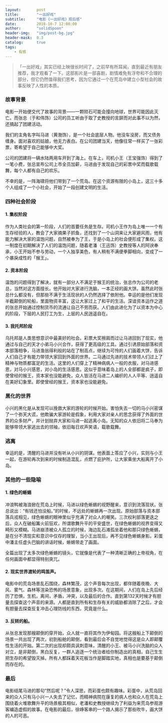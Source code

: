 ```yaml
---
layout:       post
title:        "一出好戏"
subtitle:     "电影《一出好戏》观后感"
date:         2018-10-7 12:00:00
author:       "solidSpoon"
header-img:   "img/post-bg.jpg"
header-mask:  0.3
catalog:      true
tags:
    - 有感
---
```

> 「一出好戏」其实已经上映很长时间了，之前早有所耳闻，直到最近有朋友推荐，我才观看了一下。这部影片是一部喜剧，剧情难免有浮夸和不合理的部分，但它仍然值得我们思考，因为它通过一个在荒岛中建立小型社会的故事反映了人性的本质。

### 故事背景
电影一开始便交代了故事的背景——一颗陨石可能会撞向地球，世界可能因此灭亡。而张总（于和伟饰）公司的员工听由于取了史教授的言辞而对此事不以为然，还搞起了团建活动。

我们的主角名字叫马进（黄渤饰），是一个社会底层人物。他没车没房，而又债务缠身。面对喜欢的姑娘，他无力表白。在公司团建当天，他像往常一样买了一张彩票，寄希望于自己能够中大奖。

公司的团建将一辆水陆两用车开到了海上。在车上，司机小王（王宝强饰）得到了一笔小费，张总宣布公司上市全员加薪，马进由于发现自己的彩票中奖而载歌载舞，每个人都有自己的欢乐。

不幸的是，一阵海啸将他们带到了一个荒岛。在这个资源有限的小岛上，这三十多个人组成了一个小社会，开始了一段创建文明的生活。

### 四种社会阶段
#### 1. 集权阶段
作为人类社会的第一阶段，人们的首要任务是生存。司机小王作为岛上唯一一个有生存经验的人，教会了大家摘果子抓鱼，还找到了一个山洞来让大家避风雨，他有能力解决大家的温饱问题，自然被奉为了王，于是小岛上的社会便形成了集权。这一制度在初期解决了人们的温饱问题，随着老潘（王迅饰）史教授等人的阿谀奉承，小王开始不参与劳动，一个人独享美色，有人稍有不满便拳脚相向，变成了一个暴戾成性的「猴王」。

#### 2. 资本阶段
温饱的问题得到了解决，就有一部分人不满足于猴王的统治，张总作为公司的老总，当然对这方面擅长。他开始对大家进行洗脑，一本正经的画大饼。虽然此时张总什么都没有，但那些不满于生活现状的人仍然选择了依附他。幸运的是他们发现半截颠倒的轮船，里面物资丰富，这让大家过上了和平的生活。深谙资本运作之道的张总开始通过控制货币的流通让自己不劳而获。人们由此进化为了以资本为中心的阶段，下层的人民打工为生，上层的人民逍遥自在。

#### 3. 我托邦阶段
乌托邦是人类思想意识中最美好的社会。彩票大奖擦肩而过让马进回到了现实，他通过与自己的天才小弟马小兴合作，获得了更高级的工具。通过引诱原始部落和资本部落相争，马进渔翁得利般的站在了制高点，继续为可怜的人们画着大饼，告诉人们自己才有能力带领大家回到外面的世界。二马通过先进的技术带领人们过上了精神与物质都富足的生活。这里的人们穿上了精神病病人一般的衣服，对马进感恩，对马小兴感恩，对小岛的生活感恩。这似乎意味着岛上的人全部都是疯子，即使曾经的猴王，资本家也没能避免，众人皆活在马进二人编织的人人平等、逍遥自在美好幻象里。即使曾经的猴王，资本家也没能避免。

### 黑化的世界
小兴的黑化是从发现可以挽救大家的游轮的时候开始。害怕失去一切的马小兴密谋了一个弥天大谎，他欺骗大家游轮是假象，利用大家对亲人的思念获得了外面的世界的众多财产，并计划抛弃大家和马进一起逃离小岛。无知的众人依旧将二马奉为能够带领大家逃出去的领袖，依旧每日欢声笑语，载歌载舞。

### 逃离
幸运的是，清醒的马进并没有听从小兴的阴谋。他表面上答应了小兴，实则与小王一起，在游轮再次到来的时候制造混乱，点燃了庇护所，让大家乘坐大船离开了小岛。

### 其他的一些隐喻
#### 1. 绿色的蜥蜴
冲浪鸭被海浪掀在荒岛上时候，马进以绿色蜥蜴的视野醒来，意识到流落现状。张总说出：“有钱还怕没船。”的时候，不远处的蜥蜴再一次出现。原始部落与资本部落兵戎相见，绿色蜥蜴的眼神里似乎充满了对众人的嘲笑。三次权利部落更迭之后，众人在破船篝火前狂欢，所谓歌舞升平的平安盛世，在绿色蜥蜴的视界变得又畸形又模糊。马进崩溃被众人孤立的时候，海边乱石滩孤坐着他和那只绿色蜥蜴，是在分不清现实和意识中仅存的理智，当小王出现后，再不见绿色蜥蜴身影。彩蛋中潘主任虚头巴脑的讲话时候，蜥蜴带走了画面。

全篇出现了太多次绿色蜥蜴的镜头，它就像是代表了一种清晰正确的上帝视角，在任何画面中都显得特别突兀。

#### 2. 现实世界渡轮的鸣笛声。
电影中的荒岛场景乱石围绕，森林繁茂，这个声音每次出现，都伴随着夜晚、大风、雾气、森林等渲染恐怖的场景意象，出现多次。在这期间，人们在岛上先后经历了恐惧，生机，离间，矛盾，冲突，以及最后的合作。直到第132天时候才有胆量去探查这个声音的来源。人都是直到所有和生存有关的威胁都消除了之后，才会有胆量去探查反复冲击心理防线的东西，究竟是什么。

#### 3. 反转的船。
从张总发现那艘颠倒的穿开始，众人就一直将其作为伊甸园。将这艘船上下颠倒的场景一共出现了两次，初到船舱的颠倒，看到最后会不自觉地觉得这是众人即颠覆性生活的开始。第二次的出现却颇具讽刺意味，清醒的小王、被马小兴洗脑的众人对立，是非颠倒，黑白反复，一群人追逐一个统治者给你制造出的真相，自己生生把生存的希望毁灭掉。所有人都踩着天花板当作是脚踏实地，真相也是要基于颠倒而存在的。

### 最后
电影结尾马进的那句“然后呢？”令人深思，而彩蛋也颇有趣味。彩蛋中，从荒岛回来的众人只有马小兴一人失去了记忆，而精神病院在康复的病人也和众人在荒岛上围绕着火堆歌舞升平的场景极其相似，老潘和史教授继续为了利益为来荒岛参观游客编造虚假的故事。在电影的最后，徐峥客串的一个路人揭示了那些吹牛，画大饼的人的可恶。
